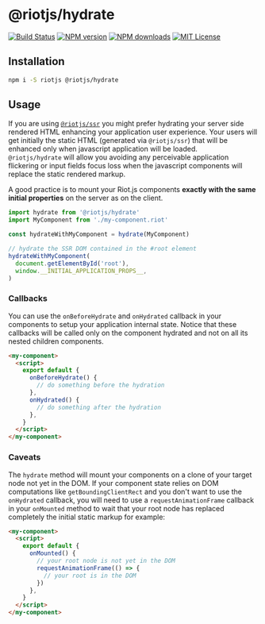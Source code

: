 # @riotjs/hydrate

[![Build Status][ci-image]][ci-url]
[![NPM version][npm-version-image]][npm-url]
[![NPM downloads][npm-downloads-image]][npm-url]
[![MIT License][license-image]][license-url]

## Installation

```bash
npm i -S riotjs @riotjs/hydrate
```

## Usage

If you are using [`@riotjs/ssr`](https://github.com/riot/ssr) you might prefer hydrating your server side rendered HTML enhancing your application user experience. Your users will get initially the static HTML (generated via `@riotjs/ssr`) that will be enhanced only when javascript application will be loaded.<br/> `@riotjs/hydrate` will allow you avoiding any perceivable application flickering or input fields focus loss when the javascript components will replace the static rendered markup.

A good practice is to mount your Riot.js components **exactly with the same initial properties** on the server as on the client.

```js
import hydrate from '@riotjs/hydrate'
import MyComponent from './my-component.riot'

const hydrateWithMyComponent = hydrate(MyComponent)

// hydrate the SSR DOM contained in the #root element
hydrateWithMyComponent(
  document.getElementById('root'),
  window.__INITIAL_APPLICATION_PROPS__,
)
```

### Callbacks

You can use the `onBeforeHydrate` and `onHydrated` callback in your components to setup your application internal state. Notice that these callbacks will be called only on the component hydrated and not on all its nested children components.

```html
<my-component>
  <script>
    export default {
      onBeforeHydrate() {
        // do something before the hydration
      },
      onHydrated() {
        // do something after the hydration
      },
    }
  </script>
</my-component>
```

### Caveats

The `hydrate` method will mount your components on a clone of your target node not yet in the DOM. If your component state relies on DOM computations like `get​Bounding​Client​Rect` and you don't want to use the `onHydrated` callback, you will need to use a `requestAnimationFrame` callback in your `onMounted` method to wait that your root node has replaced completely the initial static markup for example:

```html
<my-component>
  <script>
    export default {
      onMounted() {
        // your root node is not yet in the DOM
        requestAnimationFrame(() => {
          // your root is in the DOM
        })
      },
    }
  </script>
</my-component>
```

[ci-image]: https://img.shields.io/github/actions/workflow/status/riot/hydrate/test.yml?style=flat-square
[ci-url]: https://github.com/riot/hydrate/actions
[license-image]: http://img.shields.io/badge/license-MIT-000000.svg?style=flat-square
[license-url]: LICENSE
[npm-version-image]: http://img.shields.io/npm/v/@riotjs/hydrate.svg?style=flat-square
[npm-downloads-image]: http://img.shields.io/npm/dm/@riotjs/hydrate.svg?style=flat-square
[npm-url]: https://npmjs.org/package/@riotjs/hydrate
